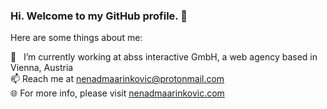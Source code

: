 ### Hi. Welcome to my GitHub profile. 👋

Here are some things about me:

🚀 &nbsp; I’m currently working at abss interactive GmbH, a web agency based in Vienna, Austria\
📫 Reach me at nenadmaarinkovic@protonmail.com\
🌐 For more info, please visit [nenadmaarinkovic.com](https://nenadmarinkovic.com)
